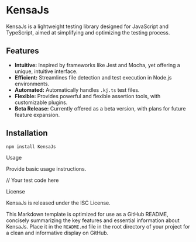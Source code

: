 # KensaJs

KensaJs is a lightweight testing library designed for JavaScript and TypeScript, aimed at simplifying and optimizing the testing process.

## Features

- **Intuitive:** Inspired by frameworks like Jest and Mocha, yet offering a unique, intuitive interface.
- **Efficient:** Streamlines file detection and test execution in Node.js environments.
- **Automated:** Automatically handles `.kj.ts` test files.
- **Flexible:** Provides powerful and flexible assertion tools, with customizable plugins.
- **Beta Release:** Currently offered as a beta version, with plans for future feature expansion.

## Installation

```bash
npm install KensaJs
```
Usage

Provide basic usage instructions.

// Your test code here

License

KensaJs is released under the ISC License.

This Markdown template is optimized for use as a GitHub README, concisely summarizing the key features and essential information about KensaJs. Place it in the `README.md` file in the root directory of your project for a clean and informative display on GitHub.